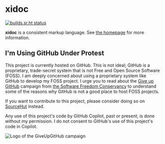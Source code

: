 # xidoc

[![builds.sr.ht status](https://builds.sr.ht/~xigoi/xidoc.svg)](https://builds.sr.ht/~xigoi/xidoc?)

**xidoc** is a consistent markup language. See [the homepage](https://xidoc.nim.town/) for more information.

## I'm Using GitHub Under Protest

This project is currently hosted on GitHub. This is not ideal; GitHub is a proprietary, trade-secret system that is not Free and Open Source Software (FOSS). I am deeply concerned about using a proprietary system like GitHub to develop my FOSS project. I urge you to read about the [Give up GitHub](https://GiveUpGitHub.org) campaign from [the Software Freedom Conservancy](https://sfconservancy.org) to understand some of the reasons why GitHub is not a good place to host FOSS projects.

If you want to contribute to this project, please consider doing so on [SourceHut](https://sr.ht/~xigoi/xidoc/) instead.

Any use of this project's code by GitHub Copilot, past or present, is done without my permission. I do not consent to GitHub's use of this project's code in Copilot.

![Logo of the GiveUpGitHub campaign](https://sfconservancy.org/img/GiveUpGitHub.png)

